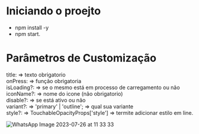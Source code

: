# Iniciando o proejto
- npm install -y
- npm start.
# Parâmetros de Customização
title: => texto obrigatorio </br>
onPress: => função obrigatoria </br>
isLoading?: => se o mesmo está em processo de carregamento ou não </br>
iconName?: => nome do icone (não obrigatorio) </br>
disable?: => se está ativo ou não </br>
variant?: => 'primary' | 'outline'; => qual sua variante </br>
style?: => TouchableOpacityProps['style'] => termite adicionar estilo em line.

![WhatsApp Image 2023-07-26 at 11 33 33](https://github.com/wendellbruno/buttomCustom/assets/79750052/75b736c1-4134-4b37-9edd-1e2572b3e006)
